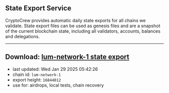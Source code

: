 ## State Export Service
CryptoCrew provides automatic daily state exports for all chains we validate. State export files can be used as genesis files and are a snapshot of the current blockchain state, including all validators, accounts, balances and delegations.

---
**Download: [lum-network-1 state export](https://dl-eu2.ccvalidators.com/SERVICE/lumnetwork/lum-network-1_export_16844012.json)**
---

- last updated: Wed Jan 29 2025 05:42:26
- chain id: `lum-network-1`
- export height: `16844012`
- use for: airdrops, local tests, chain recovery
